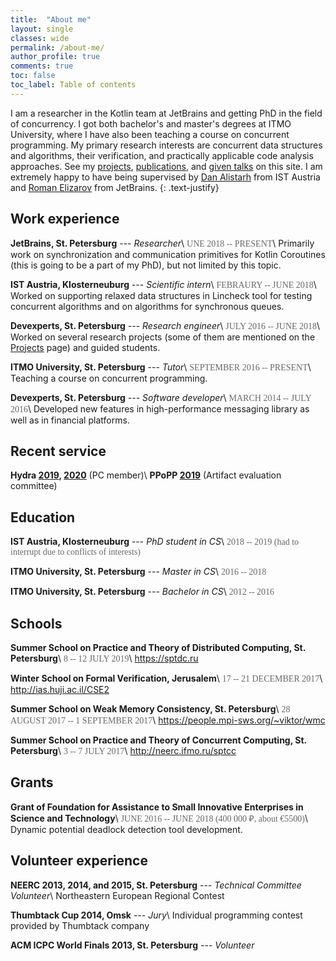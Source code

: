 ```yaml
---
title:  "About me"
layout: single
classes: wide
permalink: /about-me/
author_profile: true
comments: true
toc: false
toc_label: Table of contents
---
```


<style>
.date {
  color: dimgray;
  font-family: 'Proxima Nova';
}
</style>

I am a researcher in the Kotlin team at JetBrains and getting PhD in the field of concurrency. I got both bachelor's and master's degrees at ITMO University, where I have also been teaching a course on concurrent programming. My primary research interests are concurrent data structures and algorithms, their verification, and practically applicable code analysis approaches. See my [projects](/projects), [publications](/publications), and [given talks](/talks) on this site. I am extremely happy to have being supervised by [Dan Alistarh](https://people.csail.mit.edu/alistarh/) from IST Austria and [Roman Elizarov](https://www.linkedin.com/in/relizarov) from JetBrains.
{: .text-justify}


## Work experience
**JetBrains, St. Petersburg** --- *Researcher*\\
<span class="date">UNE 2018 -- PRESENT</span>\\
Primarily work on synchronization and communication primitives for Kotlin Coroutines (this is going to be a part of my PhD), but not limited by this topic. 

**IST Austria, Klosterneuburg** --- *Scientific intern*\\
<span class="date">FEBRAURY -- JUNE 2018</span>\\
Worked on supporting relaxed data structures in Lincheck tool for testing concurrent algorithms and on algorithms for synchronous queues.

**Devexperts,  St. Petersburg** --- *Research engineer*\\
<span class="date">JULY 2016 -- JUNE 2018</span>\\
Worked on several research projects (some of them are mentioned on the [Projects](/projects) page) and guided students.

**ITMO University, St. Petersburg** --- *Tutor*\\
<span class="date">SEPTEMBER 2016 -- PRESENT</span>\\
Teaching a course on concurrent programming.

**Devexperts,  St. Petersburg** --- *Software developer*\\
<span class="date">MARCH 2014 -- JULY 2016</span>\\
Developed new features in high-performance messaging library as well as in financial platforms.


## Recent service
**Hydra [2019](https://2019.hydraconf.com/), [2020](https://hydraconf.com/)** (PC member)\\
**PPoPP [2019](https://ppopp19.sigplan.org/)** (Artifact evaluation committee)

## Education
**IST Austria, Klosterneuburg** --- *PhD student in CS*\\
<span class="date">2018 -- 2019 (had to interrupt due to conflicts of interests)</span>

**ITMO University, St. Petersburg** --- *Master in CS*\\
<span class="date">2016 -- 2018</span>

**ITMO University, St. Petersburg** --- *Bachelor in CS*\\
<span class="date">2012 -- 2016</span>


## Schools
**Summer School on Practice and Theory of Distributed Computing, St. Petersburg**\\
<span class="date">8 -- 12 JULY 2019</span>\\
<https://sptdc.ru>

**Winter School on Formal Verification, Jerusalem**\\
<span class="date">17 -- 21 DECEMBER 2017</span>\\
<http://ias.huji.ac.il/CSE2>

**Summer School on Weak Memory Consistency, St. Petersburg**\\
<span class="date">28 AUGUST 2017 -- 1 SEPTEMBER 2017</span>\\
<https://people.mpi-sws.org/~viktor/wmc>

**Summer School on Practice and Theory of Concurrent Computing, St. Petersburg**\\
<span class="date">3 -- 7 JULY 2017</span>\\
<http://neerc.ifmo.ru/sptcc>

## Grants
**Grant of Foundation for Assistance to Small Innovative Enterprises in Science and Technology**\\
<span class="date">JUNE 2016 -- JUNE 2018 (400 000 ₽, about €5500)</span>\\
Dynamic potential deadlock detection tool development.


## Volunteer experience
**NEERC 2013, 2014, and 2015, St. Petersburg** --- *Technical Committee Volunteer*\\
Northeastern European Regional Contest

**Thumbtack Cup 2014, Omsk** --- *Jury*\\
Individual programming contest provided by Thumbtack company

**ACM ICPC World Finals 2013, St. Petersburg** --- *Volunteer*